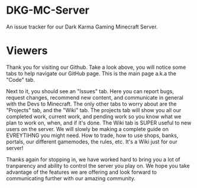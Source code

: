 # DKG-MC-Server
An issue tracker for our Dark Karma Gaming Minecraft Server.

# Viewers
Thank you for visiting our Github. Take a look above, you will notice some tabs to help navigate our GitHub page. This is the main page a.k.a the "Code" tab.

Next to it, you should see an "Issues" tab. Here you can report bugs, request changes, recommend new content, and communicate in general with the Devs to Minecraft. The only other tabs to worry about are the "Projects" tab, and the "Wiki" tab. The projects tab will show you all our completed work, current work, and pending work so you know what we plan to work on, when, and if it's done. The Wiki tab is SUPER useful to new users on the server. We will slowly be making a complete guide on EVREYTIHNG you might need. How to trade, how to use shops, banks, portals, our different gamemodes, the rules, etc. It's a Wiki just for our server!

Thanks again for stopping in, we have worked hard to bring you a lot of tranparency and ability to control the server you play on. We hope you take advantage of the features we are offering and look forward to communicating further with our amazing community.
